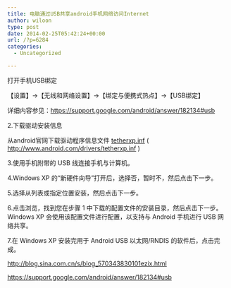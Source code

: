 ```yaml
---
title: 电脑通过USB共享android手机网络访问Internet
author: wiloon
type: post
date: 2014-02-25T05:42:24+00:00
url: /?p=6284
categories:
  - Uncategorized

---
```

打开手机USB绑定

【设置】->【无线和网络设置】->【绑定与便携式热点】->【USB绑定】

详细内容参见：https://support.google.com/android/answer/182134#usb

2.下载驱动安装信息

从android官网下载驱动程序信息文件 <a href="http://www.android.com/drivers/tetherxp.inf" target="_blank">tetherxp.inf</a> ( http://www.android.com/drivers/tetherxp.inf )

3.使用手机附带的 USB 线连接手机与计算机。
  
4.Windows XP 的“新硬件向导”打开后，选择否，暂时不，然后点击下一步。
  
5.选择从列表或指定位置安装，然后点击下一步。
  
6.点击浏览，找到您在步骤 1 中下载的配置文件的安装目录，然后点击下一步。Windows XP 会使用该配置文件进行配置，以支持与 Android 手机进行 USB 网络共享。
  
7.在 Windows XP 安装完用于 Android USB 以太网/RNDIS 的软件后，点击完成。


http://blog.sina.com.cn/s/blog_570343830101ezix.html

https://support.google.com/android/answer/182134#usb